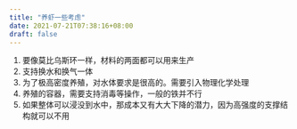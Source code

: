 ```yaml
---
title: "养虾一些考虑"
date: 2021-07-21T07:38:16+08:00
draft: false
---
```


1. 要像莫比乌斯环一样，材料的两面都可以用来生产
2. 支持换水和换气一体
3. 为了极高密度养殖，对水体要求是很高的。需要引入物理化学处理
4. 养殖的容器，需要支持消毒等操作，一般的铁并不行
5. 如果整体可以浸没到水中，那成本又有大大下降的潜力，因为高强度的支撑结构就可以不用
